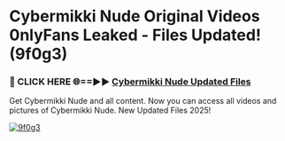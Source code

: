 # Cybermikki Nude Original Videos 0nlyFans Leaked - Files Updated! (9f0g3)

<h3>🔴 CLICK HERE 🌐==►► <a href="https://tinyurl.com/52m3yx9h" rel="nofollow">Cybermikki Nude Updated Files</a></h3>

Get Cybermikki Nude and all content. Now you can access all videos and pictures of Cybermikki Nude. New Updated Files 2025!

[![9f0g3](https://i.imgur.com/TnHtlc8.gif)](https://tinyurl.com/52m3yx9h)
